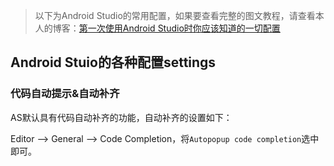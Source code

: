 
> 以下为Android Studio的常用配置，如果要查看完整的图文教程，请查看本人的博客：[第一次使用Android Studio时你应该知道的一切配置](http://www.cnblogs.com/smyhvae/p/4390905.html)



## Android Stuio的各种配置settings


### 代码自动提示&自动补齐 


AS默认具有代码自动补齐的功能，自动补齐的设置如下：

Editor --> General --> Code Completion，将`Autopopup code completion`选中即可。




